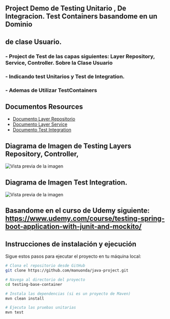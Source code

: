 ## Project Demo de Testing Unitario , De Integracion. Test Containers basandome en un Dominio 
## de clase Usuario.


### - Project de Test de las capas siguientes: Layer Repository, Service, Controller. Sobre la Clase Usuario 
### - Indicando test Unitarios y Test de Integration.
### - Ademas de Utilizar TestContainers

## Documentos Resources 
- [Documento Layer Repositorio](https://github.com/manuonda/java-project/blob/main/testing-base-container/Spring%20Boot%20Testing%20-JPA%20Repository.docx)
- [Documento Layer Service](https://github.com/manuonda/java-project/blob/main/testing-base-container/Spring%20Boot%20Testing-%20Service%20Layer.docx)
- [Documento Test Integration](https://github.com/manuonda/java-project/blob/main/testing-base-container/Integration%20Test.docx)

## Diagrama de Imagen de Testing Layers Repository, Controller,
 
![Vista previa de la imagen](https://raw.githubusercontent.com/manuonda/java-project/main/testing-base-container/diagrama_layer.png)




## Diagrama de Imagen Test Integration.

![Vista previa de la imagen](https://raw.githubusercontent.com/manuonda/java-project/main/testing-base-container/test_integration.png)




## Basandome en el curso de Udemy siguiente: https://www.udemy.com/course/testing-spring-boot-application-with-junit-and-mockito/

## Instrucciones de instalación y ejecución

Sigue estos pasos para ejecutar el proyecto en tu máquina local:

```bash
# Clona el repositorio desde GitHub
git clone https://github.com/manuonda/java-project.git

# Navega al directorio del proyecto
cd testing-base-container

# Instala las dependencias (si es un proyecto de Maven)
mvn clean install

# Ejecuta las pruebas unitarias
mvn test
